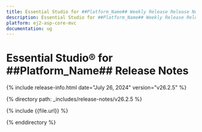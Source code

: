 ```yaml
---
title: Essential Studio for ##Platform_Name## Weekly Release Release Notes  
description: Essential Studio for ##Platform_Name## Weekly Release Release Notes  
platform: ej2-asp-core-mvc
documentation: ug
---
```


# Essential Studio&reg; for ##Platform_Name##  Release Notes  

{% include release-info.html date="July 26, 2024"  version="v26.2.5" %}

{% directory path: _includes/release-notes/v26.2.5 %}

{% include {{file.url}} %}

{% enddirectory %}